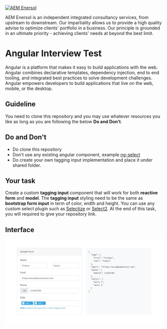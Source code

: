 [![AEM Enersol](http://i0.wp.com/aemenersol.com/wp-content/uploads/2015/12/Logo-AEM-for-MegaProject-Final.png?fit=290%2C129)](http://aemenersol.com)

AEM Enersol is an independent integrated consultancy services, from upstream to downstream. Our impartiality allows us to provide a high quality advise to optimize clients' portfolio in a business. Our principle is grounded in an ultimate priority - achieving clients' needs at beyond the best limit.

# Angular Interview Test

Angular is a platform that makes it easy to build applications with the web. Angular combines declarative templates, dependency injection, end to end tooling, and integrated best practices to solve development challenges. Angular empowers developers to build applications that live on the web, mobile, or the desktop.

## Guideline

You need to clone this repository and you may use whatever resources you like as long as you are following the below **Do and Don't**.

## Do and Don't
   - Do clone this repository
   - Don't use any existing angular component, example [ng-select](https://ng-select.github.io/ng-select)
   - Do create your own tagging input implementation and place it under shared folder.

## Your task

Create a custom **tagging input** component that will work for both **reactive form** and **model**. The **tagging input** styling need to be the same as **bootstrap form input** in term of color, width and height. You can use any custom select plugin such as [Selectize](https://github.com/selectize/selectize.js) or [Select2](https://github.com/select2/select2). At the end of this task, you will required to give your repository link.

## Interface

[![Custom Tagging Interface](src/assets/img/custom-tagging.png)]()
